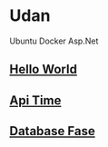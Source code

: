 # Udan

Ubuntu Docker Asp.Net

## [Hello World](HelloWorld)
## [Api Time](ApiTime)
## [Database Fase](DatabaseFase)